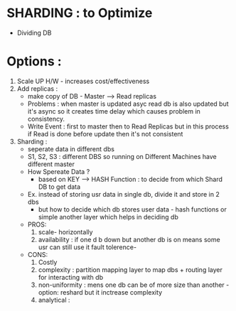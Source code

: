 
# SHARDING : to Optimize
  - Dividing DB

# Options : 
  1. Scale UP H/W - increases cost/effectiveness
  2. Add replicas : 
     - make copy of DB - Master --> Read replicas
     - Problems : when master is updated asyc read db is also updated 
       but it's async so it creates time delay which causes problem in consistency.    
     - Write Event : first to master then to Read Replicas but in this process if Read is done before update then it's not consistent
  3. Sharding : 
     - seperate data in different dbs
     - S1, S2, S3 : different DBS so running on Different Machines have different master
      - How Spereate Data ?
        - based on KEY --> HASH Function : to decide from which Shard DB to get data
     - Ex. instead of storing usr data in single db, divide it and store in 2 dbs
       - but how to decide which db stores user data - hash functions or simple another layer which helps in deciding db
     - PROS: 
       1. scale- horizontally
       2. availability : if one d b down but another db is on means some usr can still use it
          fault tolerence-
     - CONS:
       1. Costly 
       2. complexity : partition mapping layer to map dbs +  routing layer for interacting with db
       3. non-uniformity : mens one db can be of more size than another - option: reshard but it inctrease complexity
       4. analytical : 


